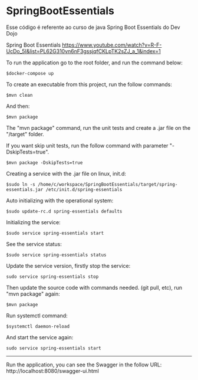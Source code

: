 # SpringBootEssentials
Esse código é referente ao curso de java Spring Boot Essentials do Dev Dojo

Spring Boot Essentials
https://www.youtube.com/watch?v=R-F-UcDo_5I&list=PL62G310vn6nF3gssjqfCKLpTK2sZJ_a_1&index=1

To run the application go to the root folder, and run the command below:

```$docker-compose up```

To create an executable from this project, run the follow commands:

```$mvn clean```

And then:

```$mvn package```

The "mvn package" command, run the unit tests and create a .jar file on the "/target" folder.

If you want skip unit tests, run the follow command with parameter "-DskipTests=true".

```$mvn package -DskipTests=true```

Creating a service with the .jar file on linux, init.d:

```$sudo ln -s /home/c/workspace/SpringBootEssentials/target/spring-essentials.jar /etc/init.d/spring-essentials```

Auto initializing with the operational system:

```$sudo update-rc.d spring-essentials defaults```

Initializing the service:

```$sudo service spring-essentials start```

See the service status:

```$sudo service spring-essentials status```


Update the service version, firstly stop the service:

```sudo service spring-essentials stop```

Then update the source code with commands needed. (git pull, etc), run "mvn package" again:

```$mvn package```

Run systemctl command:

```$systemctl daemon-reload```

And start the service again:

```sudo service spring-essentials start```

-------------------
Run the application, you can see the Swagger in the follow URL: http://localhost:8080/swagger-ui.html